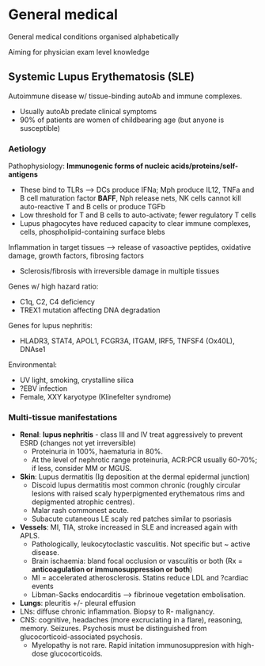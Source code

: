 # General medical

General medical conditions organised alphabetically

Aiming for physician exam level knowledge

## Systemic Lupus Erythematosis (SLE)

Autoimmune disease w/ tissue-binding autoAb and immune complexes.
* Usually autoAb predate clinical symptoms
* 90% of patients are women of childbearing age (but anyone is susceptible)

### Aetiology

Pathophysiology: __Immunogenic forms of nucleic acids/proteins/self-antigens__
* These bind to TLRs --> DCs produce IFNa; Mph produce IL12, TNFa and B cell maturation factor __BAFF__, Nph release nets, NK cells cannot kill auto-reactive T and B cells or produce TGFb
* Low threshold for T and B cells to auto-activate; fewer regulatory T cells
* Lupus phagocytes have reduced capacity to clear immune complexes, cells, phospholipid-containing surface blebs

Inflammation in target tissues --> release of vasoactive peptides, oxidative damage, growth factors, fibrosing factors
* Sclerosis/fibrosis with irreversible damage in multiple tissues

Genes w/ high hazard ratio:
* C1q, C2, C4 deficiency
* TREX1 mutation affecting DNA degradation

Genes for lupus nephritis:
* HLADR3, STAT4, APOL1, FCGR3A, ITGAM, IRF5, TNFSF4 (Ox40L), DNAse1

Environmental:
* UV light, smoking, crystalline silica
* ?EBV infection
* Female, XXY karyotype (Klinefelter syndrome)

### Multi-tissue manifestations

* __Renal__: __lupus nephritis__ - class III and IV treat aggressively to prevent ESRD (changes not yet irreversible)
  + Proteinuria in 100%, haematuria in 80%.
  + At the level of nephrotic range proteinuria, ACR:PCR usually 60-70%; if less, consider MM or MGUS.
* __Skin__: Lupus dermatitis (Ig deposition at the dermal epidermal junction)
  + Discoid lupus dermatitis most common chronic (roughly circular lesions with raised scaly hyperpigmented erythematous rims and depigmented atrophic centres).
  + Malar rash commonest acute.
  + Subacute cutaneous LE scaly red patches similar to psoriasis
* __Vessels__: MI, TIA, stroke increased in SLE and increased again with APLS.
  + Pathologically, leukocytoclastic vasculitis. Not specific but ~ active disease.
  + Brain ischaemia: bland focal occlusion or vasculitis or both (Rx = __anticoagulation or immunosuppression or both__)
  + MI = accelerated atherosclerosis. Statins reduce LDL and ?cardiac events
  + Libman-Sacks endocarditis --> fibrinoue vegetation embolisation.
* __Lungs__: pleuritis +/- pleural effusion
* LNs: diffuse chronic inflammation. Biopsy to R- malignancy.
* CNS: cognitive, headaches (more excruciating in a flare), reasoning, memory. Seizures. Psychosis must be distinguished from glucocorticoid-associated psychosis.
  + Myelopathy is not rare. Rapid initation immunosuppresion with high-dose glucocorticoids.
